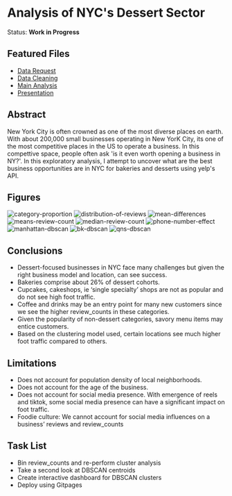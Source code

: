 # Analysis of NYC's Dessert Sector
Status: __Work in Progress__
## Featured Files
* [Data Request](https://github.com/anderoos/dv-analysis-of-nyc-bakeries/blob/main/bakery_csv_retreival.ipynb)
* [Data Cleaning](https://github.com/anderoos/dv-analysis-of-nyc-bakeries/blob/main/bakery_data_cleaning_v2.ipynb)
* [Main Analysis](https://github.com/anderoos/dv-analysis-of-nyc-bakeries/blob/main/summary_analysis.ipynb)
* [Presentation](https://github.com/anderoos/dv-analysis-of-nyc-bakeries/blob/main/presentation_draft.pptx)
## Abstract
New York City is often crowned as one of the most diverse places on earth. With about 200,000 small businesses operating in New YorK City, its one of the most competitive places in the US to operate a business. In this compettive space, people often ask 'is it even worth opening a business in NY?'. In this exploratory analysis, I attempt to uncover what are the best business opportunities are in NYC for bakeries and desserts using yelp's API.
## Figures
![category-proportion](https://github.com/anderoos/dv-analysis-of-nyc-bakeries/blob/main/Images/category-dist.png)
![distribution-of-reviews](https://github.com/anderoos/dv-analysis-of-nyc-bakeries/blob/main/Images/rating_vs_label.png)
![mean-differences](https://github.com/anderoos/dv-analysis-of-nyc-bakeries/blob/main/Images/meandiffs.png)
![means-review-count](https://github.com/anderoos/dv-analysis-of-nyc-bakeries/blob/main/Images/label_mean.png)
![median-review-count](https://github.com/anderoos/dv-analysis-of-nyc-bakeries/blob/main/Images/label_med.png)
![phone-number-effect](https://github.com/anderoos/dv-analysis-of-nyc-bakeries/blob/main/Images/phone_num.png)
![manhattan-dbscan](https://github.com/anderoos/dv-analysis-of-nyc-bakeries/blob/main/Images/manhattan_cluster.png)
![bk-dbscan](https://github.com/anderoos/dv-analysis-of-nyc-bakeries/blob/main/Images/brooklyn_cluster.png)
![qns-dbscan](https://github.com/anderoos/dv-analysis-of-nyc-bakeries/blob/main/Images/queens_cluster.png)
## Conclusions
   * Dessert-focused businesses in NYC face many challenges but given the right business model and location, can see success.
   * Bakeries comprise about 26% of dessert cohorts.
   * Cupcakes, cakeshops, ie ‘single specialty’ shops are not as popular and do not see high foot traffic.
   * Coffee and drinks may be an entry point for many new customers since we see the higher review_counts in these categories.
   * Given the popularity of non-dessert categories, savory menu items may entice customers.
   * Based on the clustering model used, certain locations see much higher foot traffic compared to others.

## Limitations
   * Does not account for population density of local neighborhoods.
   * Does not account for the age of the business.
   * Does not account for social media presence. With emergence of reels and tiktok, some social media presence can have a significant impact on foot traffic.
   * Foodie culture: We cannot account for social media influences on a business’ reviews and review_counts

## Task List
* Bin review_counts and re-perform cluster analysis
* Take a second look at DBSCAN centroids
* Create interactive dashboard for DBSCAN clusters
* Deploy using Gitpages
